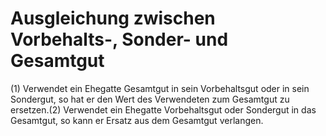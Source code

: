# Ausgleichung zwischen Vorbehalts-, Sonder- und Gesamtgut

(1) Verwendet ein Ehegatte Gesamtgut in sein Vorbehaltsgut oder in sein Sondergut, so hat er den Wert des Verwendeten zum Gesamtgut zu ersetzen.(2) Verwendet ein Ehegatte Vorbehaltsgut oder Sondergut in das Gesamtgut, so kann er Ersatz aus dem Gesamtgut verlangen. 

